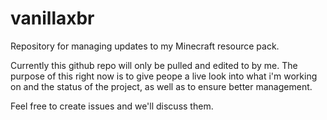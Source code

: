 # vanillaxbr
Repository for managing updates to my Minecraft resource pack.

Currently this github repo will only be pulled and edited to by me. The purpose of this right now is to give peope a live look into what i'm working on and the status of the project, as well as to ensure better management.

Feel free to create issues and we'll discuss them.